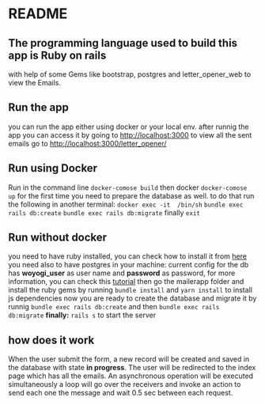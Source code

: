 # README

##  The programming language used to build this app is **Ruby on rails**
with help of some Gems like bootstrap, postgres and letter_opener_web to view the Emails.
## Run the app
you can run the app either using docker or your local env.
after runnig the app you can access it by going to [http://localhost:3000](http://localhost:3000)
to view all the sent emails go to [http://localhost:3000/letter_opener/](http://localhost:3000/letter_opener/)

## Run using Docker
Run in the command line `docker-comose build`
then docker `docker-comose up`
for the first time you need to prepare the database as well.
to do that run the following in another terminal:
`docker exec -it  /bin/sh`
`bundle exec rails db:create`
`bundle exec rails db:migrate`
finally `exit`

## Run without docker
you need to have ruby installed, you can check how to install it from [here](https://www.tutorialspoint.com/ruby-on-rails/rails-installation.htm)
you need also to have postgres in your machine: current config for the db has **woyogi_user** as user name and
**password** as password, for more information, you can check this [tutorial](https://www.digitalocean.com/community/tutorials/how-to-install-and-use-postgresql-on-centos-7)
then go the mailerapp folder and install the ruby gems by running `bundle install` and `yarn install` to install js dependencies
now you are ready to create the database and migrate it by runnig
`bundle exec rails db:create` and then `bundle exec rails db:migrate`
**finally:** `rails s` to start the server

## how does it work
When the user submit the form, a new record will be created and saved in the database with state **in progress**.
The user will be redirected to the index page which has all the emails.
An asynchronous operation will be executed simultaneously
a loop will go over the receivers and invoke an action to send each one the message and wait 0.5 sec between each request.
 